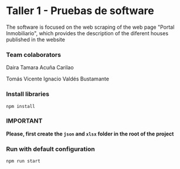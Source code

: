 # Taller 1 - Pruebas de software

The software is focused on the web scraping of the web page "Portal Inmobiliario", which provides the description of the diferent houses published in the website

### Team colaborators

Daira Tamara Acuña Carilao

Tomás Vicente Ignacio Valdés Bustamante

### Install libraries

`npm install`

### IMPORTANT

**Please, first create the `json` and `xlsx` folder in the root of the project**

### Run with default configuration

`npm run start`
